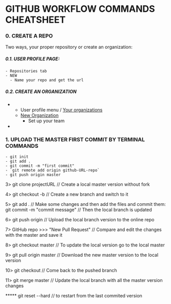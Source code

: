 # GITHUB WORKFLOW COMMANDS CHEATSHEET

### 0. CREATE A REPO

  Two ways, your proper repository or create an organization:
  
  ##### 0.1. USER PROFILE PAGE:
    - Repositories tab
    - NEW
      - Name your repo and get the url
    

  ##### 0.2. CREATE AN ORGANIZATION
  *
    - User profile menu / [Your organizations](https://github.com/settings/organizations)
    - [New Organization](https://github.com/account/organizations/new)
      - Set up your team
  *

### 1. UPLOAD THE MASTER FIRST COMMIT BY TERMINAL COMMANDS
    - git init
    - git add .
    - git commit -m "first commit"
    - `git remote add origin github-URL-repo`
    - git push origin master


3>  git clone projectURL                // Create a local master version without fork

4>  git checkout -b <branch-name>       // Create a new branch and switch to it

5>  git add .                           // Make some changes and then add the files and commit them:
    git commit -m "commit message"      // Then the local branch is updated

6>  git push origin <branch-name>       // Upload the local branch version to the online repo

7>  GitHub repo >>> "New Pull Request"  // Compare and edit the changes with the master and save it

8>  git checkout master                 // To update the local version go to the local master

9>  git pull origin master              // Download the new master version to the local version 

10> git checkout <branch-name>          // Come back to the pushed branch

11> git merge master                    // Update the local branch with all the master version changes

***** git reset --hard                  // to restart from the last commited version
